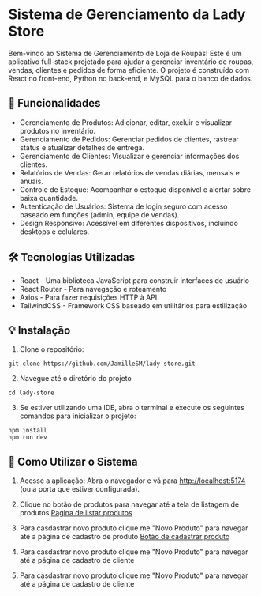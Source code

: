 # Sistema de Gerenciamento da Lady Store

Bem-vindo ao Sistema de Gerenciamento de Loja de Roupas! Este é um aplicativo full-stack projetado para ajudar a gerenciar inventário de roupas, vendas, clientes e pedidos de forma eficiente. O projeto é construído com React no front-end, Python no back-end, e MySQL para o banco de dados.

## 🔨 Funcionalidades

- Gerenciamento de Produtos: Adicionar, editar, excluir e visualizar produtos no inventário.
- Gerenciamento de Pedidos: Gerenciar pedidos de clientes, rastrear status e atualizar detalhes de entrega.
- Gerenciamento de Clientes: Visualizar e gerenciar informações dos clientes.
- Relatórios de Vendas: Gerar relatórios de vendas diárias, mensais e anuais.
- Controle de Estoque: Acompanhar o estoque disponível e alertar sobre baixa quantidade.
- Autenticação de Usuários: Sistema de login seguro com acesso baseado em funções (admin, equipe de vendas).
- Design Responsivo: Acessível em diferentes dispositivos, incluindo desktops e celulares.

## 🛠️ Tecnologias Utilizadas

- React - Uma biblioteca JavaScript para construir interfaces de usuário
- React Router - Para navegação e roteamento
- Axios - Para fazer requisições HTTP à API
- TailwindCSS - Framework CSS baseado em utilitários para estilização

## 💡 Instalação

1. Clone o repositório:

`git clone https://github.com/JamilleSM/lady-store.git`

 2.  Navegue até o diretório do projeto 

`cd lady-store`

3. Se estiver utilizando uma IDE, abra o terminal e execute os seguintes comandos para inicializar o projeto:

```
npm install
npm run dev

```


##  🚀 Como Utilizar o Sistema 

1. Acesse a aplicação: Abra o navegador e vá para [http://localhost:5174 ](http://localhost:5174/)(ou a porta que estiver configurada).

2. Clique no botão de produtos para navegar até a tela de listagem de produtos 
[Pagina de listar produtos ](C:\Users\hiali\Documents\ladystore\lady-store\src\assets\botao_novo_produto.png)  


3. Para casdastrar novo produto clique me "Novo Produto" para navegar até a página de cadastro de produto 
[Botào de cadastrar produto](C:\Users\hiali\Documents\ladystore\lady-store\src\assets\botao_novo_produto.png)  

4. Para casdastrar novo produto clique me "Novo Produto" para navegar até a página de cadastro de cliente  

5. Para casdastrar novo produto clique me "Novo Produto" para navegar até a página de cadastro de cliente  

